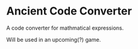 # Ancient Code Converter

A code converter for mathmatical expressions.

Will be used in an upcoming(?) game.
